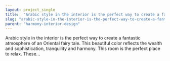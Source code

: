 ```yaml
---
layout: project_single
title:  "Arabic style in the interior is the perfect way to create a fantastic atmosphere of an Oriental fairy tale. This beautiful color reflects the wealth and sophistication, tranquility and harmony. This room is the perfect place to relax. These..."
slug: "arabic-style-in-the-interior-is-the-perfect-way-to-create-a-fantastic-atmosphere-of"
parent: "harmony-interior-design"
---
```

Arabic style in the interior is the perfect way to create a fantastic atmosphere of an Oriental fairy tale. This beautiful color reflects the wealth and sophistication, tranquility and harmony. This room is the perfect place to relax. These...